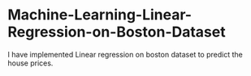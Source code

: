 # Machine-Learning-Linear-Regression-on-Boston-Dataset
I have implemented Linear regression on boston dataset to predict the house prices.
